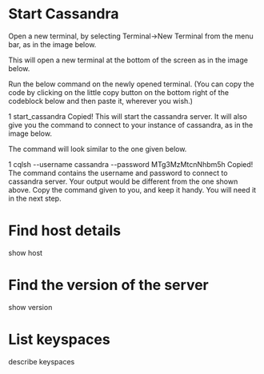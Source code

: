 # Start Cassandra
Open a new terminal, by selecting Terminal->New Terminal from the menu bar, as in the image below.



This will open a new terminal at the bottom of the screen as in the image below.



Run the below command on the newly opened terminal. (You can copy the code by clicking on the little copy button on the bottom right of the codeblock below and then paste it, wherever you wish.)

1
start_cassandra
Copied!
This will start the cassandra server. It will also give you the command to connect to your instance of cassandra, as in the image below.


The command will look similar to the one given below.

1
cqlsh --username cassandra --password MTg3MzMtcnNhbm5h
Copied!
The command contains the username and password to connect to cassandra server. Your output would be different from the one shown above. Copy the command given to you, and keep it handy. You will need it in the next step.

# Find host details

show host

# Find the version of the server

show version

# List keyspaces

describe keyspaces